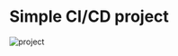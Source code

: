 # Simple CI/CD project

![project](https://user-images.githubusercontent.com/107214499/176270056-61a28fd6-316a-4c8e-a443-3bbf87042701.png)
